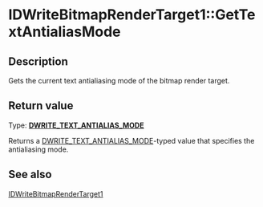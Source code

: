 # IDWriteBitmapRenderTarget1::GetTextAntialiasMode

## Description

Gets the current text antialiasing mode of the bitmap render target.

## Return value

Type: **[DWRITE_TEXT_ANTIALIAS_MODE](https://learn.microsoft.com/windows/win32/api/dwrite_1/ne-dwrite_1-dwrite_text_antialias_mode)**

Returns a [DWRITE_TEXT_ANTIALIAS_MODE](https://learn.microsoft.com/windows/win32/api/dwrite_1/ne-dwrite_1-dwrite_text_antialias_mode)-typed value that specifies the antialiasing mode.

## See also

[IDWriteBitmapRenderTarget1](https://learn.microsoft.com/windows/win32/api/dwrite_1/nn-dwrite_1-idwritebitmaprendertarget1)
